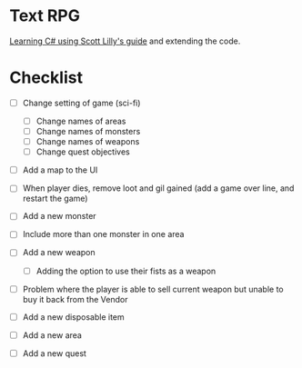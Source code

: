 # Text RPG
[Learning C# using Scott Lilly's guide](https://scottlilly.com/learn-c-by-building-a-simple-rpg-index/) and extending the code.

# Checklist

 - [ ] Change setting of game (sci-fi)
    - [ ] Change names of areas
    - [ ] Change names of monsters
    - [ ] Change names of weapons
    - [ ] Change quest objectives
- [ ] Add a map to the UI
- [ ] When player dies, remove loot and gil gained (add a game over line, and restart the game)
- [ ] Add a new monster
- [ ] Include more than one monster in one area
- [ ] Add a new weapon
    - [ ] Adding the option to use their fists as a weapon
- [ ] Problem where the player is able to sell current weapon but unable to buy it back from the Vendor
- [ ] Add a new disposable item
- [ ] Add a new area
- [ ] Add a new quest


 

